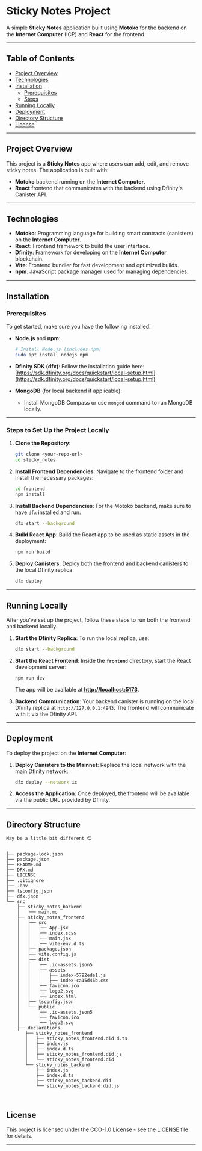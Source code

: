 

# Sticky Notes Project

A simple **Sticky Notes** application built using **Motoko** for the backend on the **Internet Computer** (ICP) and **React** for the frontend.

---

## **Table of Contents**

- [Project Overview](#project-overview)
- [Technologies](#technologies)
- [Installation](#installation)
  - [Prerequisites](#prerequisites)
  - [Steps](#steps)
- [Running Locally](#running-locally)
- [Deployment](#deployment)
- [Directory Structure](#directory-structure)
- [License](#license)

---

## **Project Overview**

This project is a **Sticky Notes** app where users can add, edit, and remove sticky notes. The application is built with:

- **Motoko** backend running on the **Internet Computer**.
- **React** frontend that communicates with the backend using Dfinity's Canister API.

---

## **Technologies**

- **Motoko**: Programming language for building smart contracts (canisters) on the **Internet Computer**.
- **React**: Frontend framework to build the user interface.
- **Dfinity**: Framework for developing on the **Internet Computer** blockchain.
- **Vite**: Frontend bundler for fast development and optimized builds.
- **npm**: JavaScript package manager used for managing dependencies.

---

## **Installation**

### **Prerequisites**

To get started, make sure you have the following installed:

- **Node.js** and **npm**:

  ```sh
  # Install Node.js (includes npm)
  sudo apt install nodejs npm
  ```

- **Dfinity SDK (dfx)**:
  Follow the installation guide here: [https://sdk.dfinity.org/docs/quickstart/local-setup.html](https://sdk.dfinity.org/docs/quickstart/local-setup.html)

- **MongoDB** (for local backend if applicable):

  - Install MongoDB Compass or use `mongod` command to run MongoDB locally.

---

### **Steps to Set Up the Project Locally**

1. **Clone the Repository**:

   ```sh
   git clone <your-repo-url>
   cd sticky_notes
   ```

2. **Install Frontend Dependencies**:
   Navigate to the frontend folder and install the necessary packages:

   ```sh
   cd frontend
   npm install
   ```

3. **Install Backend Dependencies**:
   For the Motoko backend, make sure to have `dfx` installed and run:

   ```sh
   dfx start --background
   ```

4. **Build React App**:
   Build the React app to be used as static assets in the deployment:

   ```sh
   npm run build
   ```

5. **Deploy Canisters**:
   Deploy both the frontend and backend canisters to the local Dfinity replica:

   ```sh
   dfx deploy
   ```

---

## **Running Locally**

After you’ve set up the project, follow these steps to run both the frontend and backend locally.

1. **Start the Dfinity Replica**:
   To run the local replica, use:

   ```sh
   dfx start --background
   ```

2. **Start the React Frontend**:
   Inside the **`frontend`** directory, start the React development server:

   ```sh
   npm run dev
   ```

   The app will be available at **[http://localhost:5173](http://localhost:5173)**.

3. **Backend Communication**:
   Your backend canister is running on the local Dfinity replica at `http://127.0.0.1:4943`. The frontend will communicate with it via the Dfinity API.

---

## **Deployment**

To deploy the project on the **Internet Computer**:

1. **Deploy Canisters to the Mainnet**:
   Replace the local network with the main Dfinity network:

   ```sh
   dfx deploy --network ic
   ```

2. **Access the Application**:
   Once deployed, the frontend will be available via the public URL provided by Dfinity.

---

## **Directory Structure**
`May be a little bit different 😉`
```

├── package-lock.json
├── package.json
├── README.md
├── DFX.md
├── LICENSE
├── .gitignore
├── .env
├── tsconfig.json
├── dfx.json
└── src
    ├── sticky_notes_backend
    │   └── main.mo
    ├── sticky_notes_frontend
    │   ├── src
    │   │   ├── App.jsx
    │   │   ├── index.scss
    │   │   ├── main.jsx
    │   │   └── vite-env.d.ts
    │   ├── package.json
    │   ├── vite.config.js
    │   ├── dist
    │   │   ├── .ic-assets.json5
    │   │   ├── assets
    │   │   │   ├── index-5792ede1.js
    │   │   │   ├── index-ca15d46b.css
    │   │   ├── favicon.ico
    │   │   ├── logo2.svg
    │   │   └── index.html
    │   ├── tsconfig.json
    │   └── public
    │       ├── .ic-assets.json5
    │       ├── favicon.ico
    │       └── logo2.svg
    ├── declarations
       ├── sticky_notes_frontend
       │   ├── sticky_notes_frontend.did.d.ts
       │   ├── index.js
       │   ├── index.d.ts
       │   ├── sticky_notes_frontend.did.js
       │   └── sticky_notes_frontend.did
       └── sticky_notes_backend
           ├── index.js
           ├── index.d.ts
           |── sticky_notes_backend.did
           └── sticky_notes_backend.did.js
    


```

## **License**

This project is licensed under the CCO-1.0 License - see the [LICENSE](LICENSE) file for details.

---
